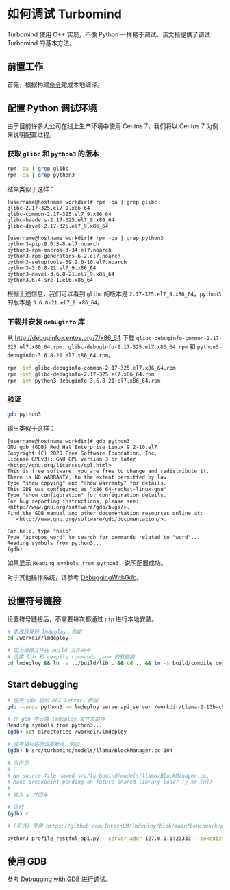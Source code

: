 # 如何调试 Turbomind

Turbomind 使用 C++ 实现，不像 Python 一样易于调试。该文档提供了调试 Turbomind 的基本方法。

## 前置工作

首先，根据构建[命令](../build.md)完成本地编译。

## 配置 Python 调试环境

由于目前许多大公司在线上生产环境中使用 Centos 7，我们将以 Centos 7 为例来说明配置过程。

### 获取 `glibc` 和 `python3` 的版本

```bash
rpm -qa | grep glibc
rpm -qa | grep python3
```

结果类似于这样：

```
[username@hostname workdir]# rpm -qa | grep glibc
glibc-2.17-325.el7_9.x86_64
glibc-common-2.17-325.el7_9.x86_64
glibc-headers-2.17-325.el7_9.x86_64
glibc-devel-2.17-325.el7_9.x86_64

[username@hostname workdir]# rpm -qa | grep python3
python3-pip-9.0.3-8.el7.noarch
python3-rpm-macros-3-34.el7.noarch
python3-rpm-generators-6-2.el7.noarch
python3-setuptools-39.2.0-10.el7.noarch
python3-3.6.8-21.el7_9.x86_64
python3-devel-3.6.8-21.el7_9.x86_64
python3.6.4-sre-1.el6.x86_64
```

根据上述信息，我们可以看到 `glibc` 的版本是 `2.17-325.el7_9.x86_64`，`python3` 的版本是 `3.6.8-21.el7_9.x86_64`。

### 下载并安装 `debuginfo` 库

从 http://debuginfo.centos.org/7/x86_64 下载 `glibc-debuginfo-common-2.17-325.el7.x86_64.rpm`、`glibc-debuginfo-2.17-325.el7.x86_64.rpm` 和 `python3-debuginfo-3.6.8-21.el7.x86_64.rpm`。

```bash
rpm -ivh glibc-debuginfo-common-2.17-325.el7.x86_64.rpm
rpm -ivh glibc-debuginfo-2.17-325.el7.x86_64.rpm
rpm -ivh python3-debuginfo-3.6.8-21.el7.x86_64.rpm
```

### 验证

```bash
gdb python3
```

输出类似于这样：

```
[username@hostname workdir]# gdb python3
GNU gdb (GDB) Red Hat Enterprise Linux 9.2-10.el7
Copyright (C) 2020 Free Software Foundation, Inc.
License GPLv3+: GNU GPL version 3 or later <http://gnu.org/licenses/gpl.html>
This is free software: you are free to change and redistribute it.
There is NO WARRANTY, to the extent permitted by law.
Type "show copying" and "show warranty" for details.
This GDB was configured as "x86_64-redhat-linux-gnu".
Type "show configuration" for configuration details.
For bug reporting instructions, please see:
<http://www.gnu.org/software/gdb/bugs/>.
Find the GDB manual and other documentation resources online at:
   <http://www.gnu.org/software/gdb/documentation/>.

For help, type "help".
Type "apropos word" to search for commands related to "word"...
Reading symbols from python3...
(gdb)
```

如果显示 `Reading symbols from python3`，说明配置成功。

对于其他操作系统，请参考 [DebuggingWithGdb](https://wiki.python.org/moin/DebuggingWithGdb)。

## 设置符号链接

设置符号链接后，不需要每次都通过 `pip` 进行本地安装。

```bash
# 更改目录到 lmdeploy，例如
cd /workdir/lmdeploy

# 因为编译文件在 build 文件夹中
# 设置 lib 和 compile_commands.json 的软链接
cd lmdeploy && ln -s ../build/lib . && cd .. && ln -s build/compile_commands.json .
```

## Start debugging

````bash
# 使用 gdb 启动 API Server，例如
gdb --args python3 -m lmdeploy serve api_server /workdir/Llama-2-13b-chat-hf

# 在 gdb 中设置 lmdeploy 文件夹路径
Reading symbols from python3...
(gdb) set directories /workdir/lmdeploy

# 使用相对路径设置断点，例如
(gdb) b src/turbomind/models/llama/BlockManager.cc:104

# 当出现
# ```
# No source file named src/turbomind/models/llama/BlockManager.cc.
# Make breakpoint pending on future shared library load? (y or [n])
# ```
# 输入 y 并回车

# 运行
(gdb) r

# (可选) 使用 https://github.com/InternLM/lmdeploy/blob/main/benchmark/profile_restful_api.py 发送请求

python3 profile_restful_api.py --server_addr 127.0.0.1:23333 --tokenizer_path /workdir/Llama-2-13b-chat-hf --dataset /workdir/ShareGPT_V3_unfiltered_cleaned_split.json --concurrency 1 --num_prompts 1
````

## 使用 GDB

参考 [Debugging with GDB](https://ftp.gnu.org/old-gnu/Manuals/gdb/html_chapter/gdb_4.html) 进行调试。
